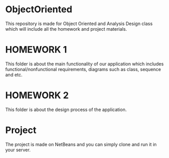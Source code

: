 # ObjectOriented
This repository is made for Object Oriented and Analysis Design class which will include all the homework and project materials.

# HOMEWORK 1

This folder is about the main functionality of our application which includes functional/nonfunctional requirements, diagrams such as class, sequence and etc.

# HOMEWORK 2

This folder is about the design process of the application. 

# Project 

The project is made on NetBeans and you can simply clone and run it in your server. 
